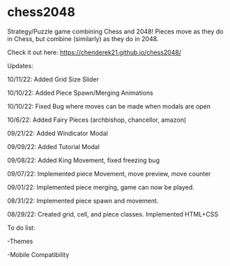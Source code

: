 # chess2048
Strategy/Puzzle game combining Chess and 2048! Pieces move as they do in Chess, but combine (similarly) as they do in 2048.

Check it out here: https://chenderek21.github.io/chess2048/

Updates:

10/11/22: Added Grid Size Slider

10/10/22: Added Piece Spawn/Merging Animations

10/10/22: Fixed Bug where moves can be made when modals are open

10/6/22: Added Fairy Pieces (archbishop, chancellor, amazon)

09/21/22: Added Windicator Modal

09/09/22: Added Tutorial Modal

09/08/22: Added King Movement, fixed freezing bug

09/07/22: Implemented piece Movement, move preview, move counter

09/01/22: Implemented piece merging, game can now be played. 

08/31/22: Implemented piece spawn and movement.

08/29/22: Created grid, cell, and piece classes. Implemented HTML+CSS

To do list: 

-Themes

-Mobile Compatibility

